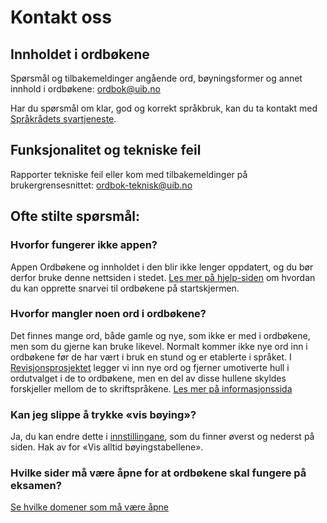 # Kontakt oss
## Innholdet i ordbøkene
Spørsmål og tilbakemeldinger angående ord, bøyningsformer og annet innhold i ordbøkene: [ordbok@uib.no](mailto:ordbok@uib.no)

Har du spørsmål om klar, god og korrekt språkbruk, kan du ta kontakt med [Språkrådets svartjeneste](mailto:sporsmal@sprakradet.no).

## Funksjonalitet og tekniske feil
Rapporter tekniske feil eller kom med tilbakemeldinger på brukergrensesnittet: [ordbok-teknisk@uib.no](mailto:ordbok-teknisk@uib.no)

## Ofte stilte spørsmål:

### Hvorfor fungerer ikke appen?
Appen Ordbøkene og innholdet i den blir ikke lenger oppdatert, og du bør derfor bruke denne nettsiden i stedet. [Les mer på hjelp-siden](/nob/help/missing-word) om hvordan du kan opprette snarvei til ordbøkene på startskjermen.

### Hvorfor mangler noen ord i ordbøkene?
Det finnes mange ord, både gamle og nye, som ikke er med i ordbøkene, men som du gjerne kan bruke likevel. Normalt kommer ikke nye ord inn i ordbøkene før de har vært i bruk en stund og er etablerte i språket. I [Revisjonsprosjektet](/nob/about/revision-project) legger vi inn nye ord og fjerner umotiverte hull i ordutvalget i de to ordbøkene, men en del av disse hullene skyldes forskjeller mellom de to skriftspråkene. [Les mer på informasjonssida](/nob/missing-word)

### Kan jeg slippe å trykke  «vis bøying»?
Ja, du kan endre dette i [innstillingane](/nob/settings), som du finner øverst og nederst på siden. Hak av for «Vis alltid bøyingstabellene».

### Hvilke sider må være åpne for at ordbøkene skal fungere på eksamen?
[Se hvilke domener som må være åpne](/nob/help/school)
